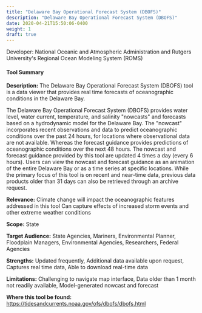 ```yaml
---
title: "Delaware Bay Operational Forecast System (DBOFS)"
description: "Delaware Bay Operational Forecast System (DBOFS)"
date: 2020-04-21T15:50:06-0400
weight: 1
draft: true
---
```

Developer: National Oceanic and Atmospheric Administration  and Rutgers University's Regional Ocean Modeling System (ROMS)

#### Tool Summary
**Description:** The Delaware Bay Operational Forecast System (DBOFS) tool is a data viewer that provides real time forecasts of oceanographic conditions in the Delaware Bay. 

The Delaware Bay Operational Forecast System (DBOFS) provides water level, water current, temperature, and salinity "nowcasts" and forecasts based on a hydrodynamic model for the Delaware Bay. The "nowcast" incorporates recent observations and data to predict oceanographic conditions over the past 24 hours, for locations where observational data are not available. Whereas the forecast guidance provides predictions of oceanographic conditions over the next 48 hours. The nowcast and forecast guidance provided by this tool are updated 4 times a day (every 6 hours). Users can view the nowcast and forecast guidance as an animation of the entire Delaware Bay or as a time series at specific locations. While the primary focus of this tool is on recent and near-time data, previous data products older than 31 days can also be retrieved through an archive request.

**Relevance:** Climate change will impact the oceanographic features addressed in this tool 
Can capture effects of increased storm events and other extreme weather conditions

**Scope:** State

**Target Audience:** State Agencies, Mariners, Environmental Planner, Floodplain Managers, Environmental Agencies, Researchers, Federal Agencies

**Strengths:** Updated frequently, Additional data available upon request, Captures real time data, Able to download real-time data

**Limitations:** Challenging to navigate map interface, Data older than 1 month not readily available, Model-generated nowcast and forecast

**Where this tool be found:** https://tidesandcurrents.noaa.gov/ofs/dbofs/dbofs.html
